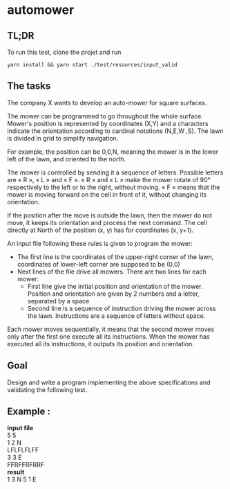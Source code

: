 # automower

## TL;DR
To run this test, clone the projet and run 
```shell script
yarn install && yarn start ./test/resources/input_valid
```




## The tasks
The company X wants to develop an auto-mower for square surfaces.

The mower can be programmed to go throughout the whole surface. Mower's position is represented by coordinates (X,Y) and a characters indicate the orientation according to cardinal notations (N,E,W ,S).
The lawn is divided in grid to simplify navigation.

For example, the position can be 0,0,N, meaning the mower is in the lower left of the lawn, and oriented to the north.

The mower is controlled by sending it a sequence of letters. Possible letters are « R », « L » and « F ». « R » and « L » make the mower rotate of 90° respectively to the left or to the right, without moving. « F » means that the mower is moving forward on the cell in front of it, without changing its orientation.


If the position after the move is outside the lawn, then the mower do not move, it keeps its orientation and process the next command.
The cell directly at North of the position (x, y) has for coordinates (x, y+1).

An input file following these rules is given to program the mower:
 - The first line is the coordinates of the upper-right corner of the lawn, coordinates of lower-left corner are supposed to be (0,0)
 - Next lines of the file drive all mowers. There are two lines for each mower:
    - First line give the initial position and orientation of the mower. Position and orientation are given by 2 numbers and a letter, separated by a space
    - Second line is a sequence of instruction driving the mower across the lawn. Instructions are a sequence of letters without space.
    
Each mower moves sequentially, it means that the second mower moves only after the first one execute all its instructions.
When the mower has executed all its instructions, it outputs its position and orientation.

## Goal
Design and write a program implementing the above specifications and validating the following test.

## Example :
**input file**  
5 5  
1 2 N  
LFLFLFLFF  
3 3 E  
FFRFFRFRRF  
**result**  
1 3 N 
5 1 E
